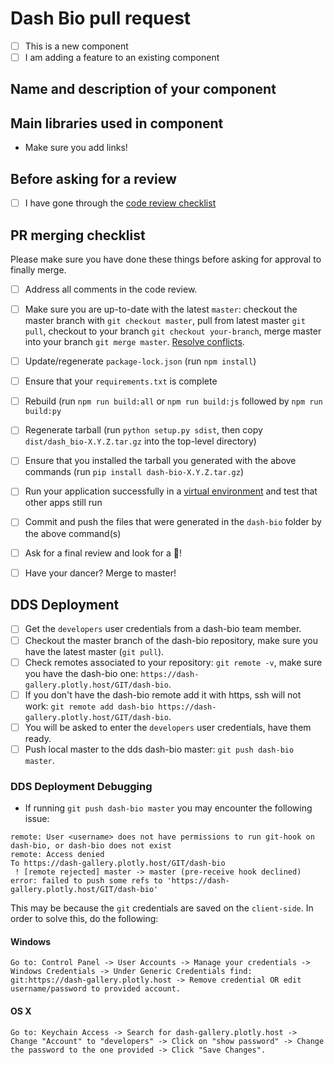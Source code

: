 # Dash Bio pull request
- [ ] This is a new component 
- [ ] I am adding a feature to an existing component

## Name and description of your component

## Main libraries used in component
* Make sure you add links! 

## Before asking for a review
- [ ] I have gone through the [code review checklist](https://github.com/plotly/dash-component-boilerplate/blob/master/%7B%7Bcookiecutter.project_shortname%7D%7D/review_checklist.md)

## PR merging checklist
Please make sure you have done these things before asking for approval to finally merge. 
- [ ] Address all comments in the code review.
- [ ] Make sure you are up-to-date with the latest `master`: checkout the master branch with `git checkout master`, pull from latest master `git pull`, checkout to your branch `git checkout your-branch`, merge master into your branch `git merge master`. [Resolve conflicts](https://help.github.com/articles/resolving-a-merge-conflict-using-the-command-line/).
- [ ] Update/regenerate `package-lock.json` (run `npm install`)  
- [ ] Ensure that your `requirements.txt` is complete
- [ ] Rebuild (run `npm run build:all` or `npm run build:js` followed by `npm run build:py`
- [ ] Regenerate tarball (run `python setup.py sdist`, then copy `dist/dash_bio-X.Y.Z.tar.gz` into the top-level directory)
- [ ] Ensure that you installed the tarball you generated with the above commands (run `pip install dash-bio-X.Y.Z.tar.gz`)
- [ ] Run your application successfully in a [virtual environment](https://realpython.com/python-virtual-environments-a-primer/) and test that other apps still run
- [ ] Commit and push the files that were generated in the `dash-bio` folder  by the above command(s)
- [ ] Ask for a final review and look for a :dancer:!
- [ ] Have your dancer? Merge to master!


## DDS Deployment
- [ ] Get the `developers` user credentials from a dash-bio team member.
- [ ] Checkout the master branch of the dash-bio repository, make sure you have the latest master (`git pull`).
- [ ] Check remotes associated to your repository: `git remote -v`, make sure you have the dash-bio one: `https://dash-gallery.plotly.host/GIT/dash-bio`.
- [ ] If you don't have the dash-bio remote add it with https, ssh will not work: `git remote add dash-bio https://dash-gallery.plotly.host/GIT/dash-bio`.
- [ ] You will be asked to enter the `developers` user credentials, have them ready.
- [ ] Push local master to the dds dash-bio master: `git push dash-bio master`.

### DDS Deployment Debugging

- If running `git push dash-bio master` you may encounter the following issue:
```
remote: User <username> does not have permissions to run git-hook on dash-bio, or dash-bio does not exist
remote: Access denied
To https://dash-gallery.plotly.host/GIT/dash-bio
 ! [remote rejected] master -> master (pre-receive hook declined)
error: failed to push some refs to 'https://dash-gallery.plotly.host/GIT/dash-bio'
```

This may be because the `git` credentials are saved on the `client-side`. In order to solve this, do the following: 

#### Windows 
```
Go to: Control Panel -> User Accounts -> Manage your credentials -> Windows Credentials -> Under Generic Credentials find: git:https://dash-gallery.plotly.host -> Remove credential OR edit username/password to provided account.
```

#### OS X 
```
Go to: Keychain Access -> Search for dash-gallery.plotly.host -> Change "Account" to "developers" -> Click on "show password" -> Change the password to the one provided -> Click "Save Changes". 
```
